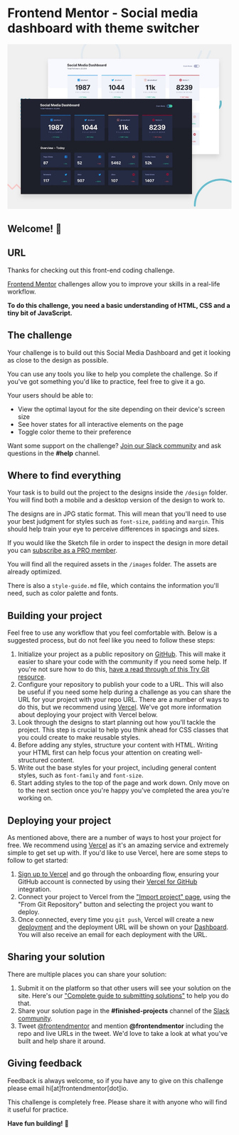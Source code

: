 # Frontend Mentor - Social media dashboard with theme switcher

 ![Design preview for the Social media dashboard with theme switcher coding challenge](./design/desktop-preview.jpg)

 ## Welcome! 👋
 ## URL

 Thanks for checking out this front-end coding challenge.

 [Frontend Mentor](https://www.frontendmentor.io) challenges allow you to improve your skills in a real-life workflow.

 **To do this challenge, you need a basic understanding of HTML, CSS and a tiny bit of JavaScript.**

 ## The challenge

 Your challenge is to build out this Social Media Dashboard and get it looking as close to the design as possible.

 You can use any tools you like to help you complete the challenge. So if you've got something you'd like to practice, feel free to give it a go.

 Your users should be able to:

 - View the optimal layout for the site depending on their device's screen size
 - See hover states for all interactive elements on the page
 - Toggle color theme to their preference

 Want some support on the challenge? [Join our Slack community](https://www.frontendmentor.io/slack) and ask questions in the **#help** channel.

 ## Where to find everything

 Your task is to build out the project to the designs inside the `/design` folder. You will find both a mobile and a desktop version of the design to work to. 

 The designs are in JPG static format. This will mean that you'll need to use your best judgment for styles such as `font-size`, `padding` and `margin`. This should help train your eye to perceive differences in spacings and sizes.

 If you would like the Sketch file in order to inspect the design in more detail you can [subscribe as a PRO member](https://www.frontendmentor.io/pro).

 You will find all the required assets in the `/images` folder. The assets are already optimized.

 There is also a `style-guide.md` file, which contains the information you'll need, such as color palette and fonts.

 ## Building your project

 Feel free to use any workflow that you feel comfortable with. Below is a suggested process, but do not feel like you need to follow these steps:

 1. Initialize your project as a public repository on [GitHub](https://github.com/). This will make it easier to share your code with the community if you need some help. If you're not sure how to do this, [have a read through of this Try Git resource](https://try.github.io/).
 2. Configure your repository to publish your code to a URL. This will also be useful if you need some help during a challenge as you can share the URL for your project with your repo URL. There are a number of ways to do this, but we recommend using [Vercel](https://bit.ly/fem-vercel). We've got more information about deploying your project with Vercel below.
 3. Look through the designs to start planning out how you'll tackle the project. This step is crucial to help you think ahead for CSS classes that you could create to make reusable styles.
 4. Before adding any styles, structure your content with HTML. Writing your HTML first can help focus your attention on creating well-structured content.
 5. Write out the base styles for your project, including general content styles, such as `font-family` and `font-size`.
 6. Start adding styles to the top of the page and work down. Only move on to the next section once you're happy you've completed the area you're working on.

 ## Deploying your project

 As mentioned above, there are a number of ways to host your project for free. We recommend using [Vercel](https://bit.ly/fem-vercel) as it's an amazing service and extremely simple to get set up with. If you'd like to use Vercel, here are some steps to follow to get started:

 1. [Sign up to Vercel](https://bit.ly/fem-vercel-signup) and go through the onboarding flow, ensuring your GitHub account is connected by using their [Vercel for GitHub](https://vercel.com/docs/v2/git-integrations/vercel-for-github) integration.
 2. Connect your project to Vercel from the ["Import project" page](https://vercel.com/import), using the "From Git Repository" button and selecting the project you want to deploy.
 3. Once connected, every time you `git push`, Vercel will create a new [deployment](https://vercel.com/docs/v2/platform/deployments) and the deployment URL will be shown on your [Dashboard](https://vercel.com/dashboard). You will also receive an email for each deployment with the URL.

 ## Sharing your solution

 There are multiple places you can share your solution:

 1. Submit it on the platform so that other users will see your solution on the site. Here's our ["Complete guide to submitting solutions"](https://medium.com/frontend-mentor/a-complete-guide-to-submitting-solutions-on-frontend-mentor-ac6384162248) to help you do that.
 2. Share your solution page in the **#finished-projects** channel of the [Slack community](https://www.frontendmentor.io/slack).
 3. Tweet [@frontendmentor](https://twitter.com/frontendmentor) and mention **@frontendmentor** including the repo and live URLs in the tweet. We'd love to take a look at what you've built and help share it around.

 ## Giving feedback

 Feedback is always welcome, so if you have any to give on this challenge please email hi[at]frontendmentor[dot]io.

 This challenge is completely free. Please share it with anyone who will find it useful for practice.

 **Have fun building!** 🚀
 